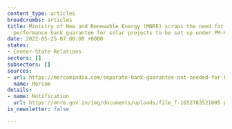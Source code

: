 ```yaml
---
content_type: articles
breadcrumbs: articles
title: Ministry of New and Renewable Energy (MNRE) scraps the need for a separate
  performance bank guarantee for solar projects to be set up under PM-KUSUM
date: 2022-05-25 07:00:00 +0000
states:
- Center-State Relations
sectors: []
subsectors: []
sources:
- url: https://mercomindia.com/separate-bank-guarantee-not-needed-for-kusum-projects/
  name: Mercom
details:
- name: Notification
  url: https://mnre.gov.in/img/documents/uploads/file_f-1652783521005.pdf
is_newsletter: false

---
```

